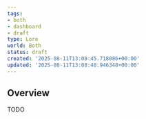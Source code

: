 ```yaml
---
tags:
- both
- dashboard
- draft
type: Lore
world: Both
status: draft
created: '2025-08-11T13:08:45.718086+00:00'
updated: '2025-08-11T13:08:48.946348+00:00'
---
```



## Overview

TODO
